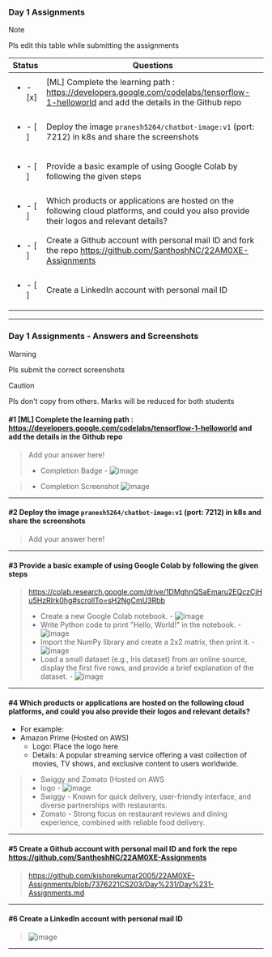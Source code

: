 ### Day 1 Assignments

> [!NOTE]
> Pls edit this table while submitting the assignments

| Status         | Questions     | 
|----------------|---------------|
| <ul><li>- [x] </li></ul> | [ML] Complete the learning path : https://developers.google.com/codelabs/tensorflow-1-helloworld and add the details in the Github repo |
| <ul><li>- [ ] </li></ul> | Deploy the image `pranesh5264/chatbot-image:v1` (port: 7212) in k8s and share the screenshots |
| <ul><li>- [ ] </li></ul> | Provide a basic example of using Google Colab by following the given steps  |
| <ul><li>- [ ] </li></ul> | Which products or applications are hosted on the following cloud platforms, and could you also provide their logos and relevant details?  |
| <ul><li>- [ ] </li></ul> | Create a Github account with personal mail ID and fork the repo https://github.com/SanthoshNC/22AM0XE-Assignments  |
| <ul><li>- [ ] </li></ul> | Create a LinkedIn account with personal mail ID  |


***

### Day 1 Assignments - Answers and Screenshots

> [!WARNING]
> Pls submit the correct screenshots

> [!CAUTION]
> Pls don't copy from others. Marks will be reduced for both students

#### #1 [ML] Complete the learning path : https://developers.google.com/codelabs/tensorflow-1-helloworld and add the details in the Github repo
> Add your answer here!
> - Completion Badge - ![image](https://github.com/user-attachments/assets/9cb45f5c-ceae-4fe9-8284-35edf242358b)

> - Completion Screenshot	![image](https://github.com/user-attachments/assets/cb89969c-cccc-4d8a-98c5-9427da7ecf74)

***

#### #2 Deploy the image `pranesh5264/chatbot-image:v1` (port: 7212) in k8s and share the screenshots
> Add your answer here!

***

#### #3 Provide a basic example of using Google Colab by following the given steps
> https://colab.research.google.com/drive/1DMghnQSaEmaru2EQczCjHu5HzRIrk0hg#scrollTo=sH2NgCmU3Rbb
> - Create a new Google Colab notebook. - ![image](https://github.com/user-attachments/assets/0b721dc3-e720-4220-88f5-244089dec8e0)
> - Write Python code to print "Hello, World!" in the notebook. - ![image](https://github.com/user-attachments/assets/751c906f-0f91-4443-b10a-4ada91cc85bd)
> - Import the NumPy library and create a 2x2 matrix, then print it. - ![image](https://github.com/user-attachments/assets/79c24ac2-f828-46bb-9cee-bab60a332979)
> - Load a small dataset (e.g., Iris dataset) from an online source, display the first five rows, and provide a brief explanation of the dataset. - ![image](https://github.com/user-attachments/assets/09f4b437-261f-4fe9-8034-66988782d8fe)

***

#### #4 Which products or applications are hosted on the following cloud platforms, and could you also provide their logos and relevant details? 
- For example:
- Amazon Prime (Hosted on AWS)
  - Logo: Place the logo here
  - Details: A popular streaming service offering a vast collection of movies, TV shows, and exclusive content to users worldwide.

> - Swiggy and Zomato (Hosted on AWS
> - logo - ![image](https://github.com/user-attachments/assets/4ddf8f2e-8341-4086-8a39-e36f777cb799)
> - Swiggy - Known for quick delivery, user-friendly interface, and diverse partnerships with restaurants.
> - Zomato - Strong focus on restaurant reviews and dining experience, combined with reliable food delivery.

***

#### #5 Create a Github account with personal mail ID and fork the repo https://github.com/SanthoshNC/22AM0XE-Assignments
> https://github.com/kishorekumar2005/22AM0XE-Assignments/blob/7376221CS203/Day%231/Day%231-Assignments.md

***

#### #6 Create a LinkedIn account with personal mail ID
> ![image](https://github.com/user-attachments/assets/5648cae5-6f9e-439b-92db-b159b0cd8aa6)

***

